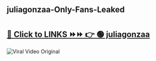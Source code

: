 
 ## juliagonzaa-Only-Fans-Leaked

# <h2><a href="https://clipsfans.com/juliagonzaa&ref=git">🔗 Click to LINKS ⏩⏩ 👉 🟢 juliagonzaa </a></h2>

<a href="https://clipsfans.com/juliagonzaa&ref=git" rel="nofollow" data-target="animated-image.originalLink"><img src="https://i.ibb.co.com/xMMVF88/686577567.gif" alt="Viral Video Original" style="max-width: 100%; display: inline-block;" data-target="animated-image.originalImage"></a>
